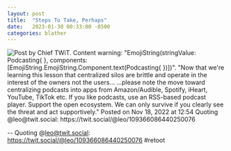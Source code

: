 ```yaml
---
layout: post
title:  "Steps To Take, Perhaps"
date:   2023-01-30 00:33:00 -0500
categories: blather
---
```

![Post by Chief TWiT. Content warning: "EmojiString(stringValue: Podcasting{
}, components: [EmojiString.EmojiString.Component.text(Podcasting{
})])". "Now that we're learning this lesson that centralized silos are brittle and operate in the interest of the owners not the users... ...please note the move toward centralizing podcasts into apps from Amazon/Audible, Spotify, iHeart, YouTube, TikTok etc. If you like podcasts, use an RSS-based podcast player. Support the open ecosystem. We can only survive if you clearly see the threat and act supportively." Posted on Nov 18, 2022 at 12:54 Quoting @leo@twit.social: https://twit.social/@leo/109366086440250076 ]({{site.url}}/img/leo-podcasting.jpg)

-- Quoting @leo@twit.social: <https://twit.social/@leo/109366086440250076> #retoot

